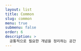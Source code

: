 ```yaml
---
layout: list
title: Common
slug: common
menu: true
submenu: false
order: 6
description: >
  공통적으로 필요한 개념을 정리하는 공간  
---
```

